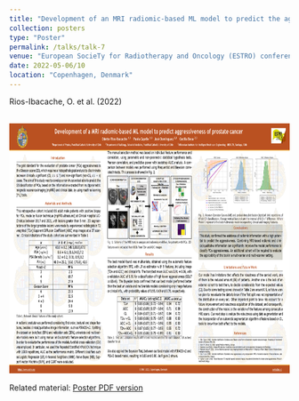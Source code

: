 ```yaml
---
title: "Development of an MRI radiomic-based ML model to predict the aggressiveness of prostate cancer"
collection: posters
type: "Poster"
permalink: /talks/talk-7
venue: "European SocieTy for Radiotherapy and Oncology (ESTRO) conference 2022 "
date: 2022-05-06/10
location: "Copenhagen, Denmark"
---
```


Rios-Ibacache, O. et al. (2022) 

<center><br/><img src='/files/Poster___ESTRO.png' width="800" height="450"></center>

Related material: [Poster PDF version](http://odetteriosi.github.io/files/Poster___ESTRO.pdf)

